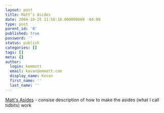 ```yaml
---
layout: post
title: Matt’s Asides
date: 2004-10-25 11:58:10.000000000 -04:00
type: post
parent_id: '0'
published: true
password: ''
status: publish
categories: []
tags: []
meta: {}
author:
  login: kemmott
  email: kevan@emmott.com
  display_name: Kevan
  first_name: ''
  last_name: ''
---
```

<p><a href="http://www.tamba2.org.uk/wordpress/asides/">Matt's Asides</a> - consise description of how to make the asides (what I call tidbits) work</p>

